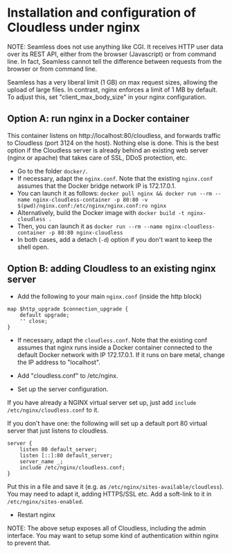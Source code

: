 Installation and configuration of Cloudless under nginx
=======================================================

NOTE: Seamless does not use anything like CGI.
It receives HTTP user data over its REST API, either from the browser (Javascript)
or from command line. In fact, Seamless cannot tell the difference between requests
from the browser or from command line.

Seamless has a very liberal limit (1 GB) on max request sizes, allowing the upload
of large files. In contrast, nginx enforces a limit of 1 MB by default.
To adjust this, set "client_max_body_size" in your nginx configuration.

## Option A: run nginx in a Docker container

This container listens on http://localhost:80/cloudless, and forwards traffic to Cloudless (port 3124 on the host). Nothing else is done.
This is the best option if the Cloudless server is already behind an existing web server (nginx or apache) that takes care of
SSL, DDoS protection, etc.

- Go to the folder `docker/`.
- If necessary, adapt the `nginx.conf`. Note that the existing `nginx.conf` assumes that the Docker bridge network IP is 172.17.0.1.
- You can launch it as follows: `docker pull nginx && docker run --rm --name nginx-cloudless-container -p 80:80 -v $(pwd)/nginx.conf:/etc/nginx/nginx.conf:ro nginx`
- Alternatively, build the Docker image with `docker build -t nginx-cloudless . `
- Then, you can launch it as `docker run --rm --name nginx-cloudless-container -p 80:80 nginx-cloudless`
- In both cases, add a detach (`-d`) option if you don't want to keep the shell open.

## Option B: adding Cloudless to an existing nginx server

- Add the following to your main `nginx.conf` (inside the http block)

```
map $http_upgrade $connection_upgrade {
    default upgrade;
    '' close;
}
```

- If necessary, adapt the `cloudless.conf`. Note that the existing conf assumes that nginx runs inside a Docker container connected to the default Docker network with IP 172.17.0.1. If it runs on bare metal, change the IP address to "localhost". 

- Add "cloudless.conf" to /etc/nginx. 

- Set up the server configuration.

If you have already a NGINX virtual server set up, just add `include /etc/nginx/cloudless.conf` to it.

If you don't have one: the following will set up a default port 80 virtual server that just listens to cloudless.

```
server {
    listen 80 default_server;
    listen [::]:80 default_server;
    server_name _;
    include /etc/nginx/cloudless.conf;
}
```

Put this in a file and save it (e.g. as `/etc/nginx/sites-available/cloudless`).
You may need to adapt it, adding HTTPS/SSL etc.
Add a soft-link to it in `/etc/nginx/sites-enabled`.

- Restart nginx

NOTE: The above setup exposes all of Cloudless, including the admin interface. You may want to setup some kind of authentication within nginx to prevent that.
